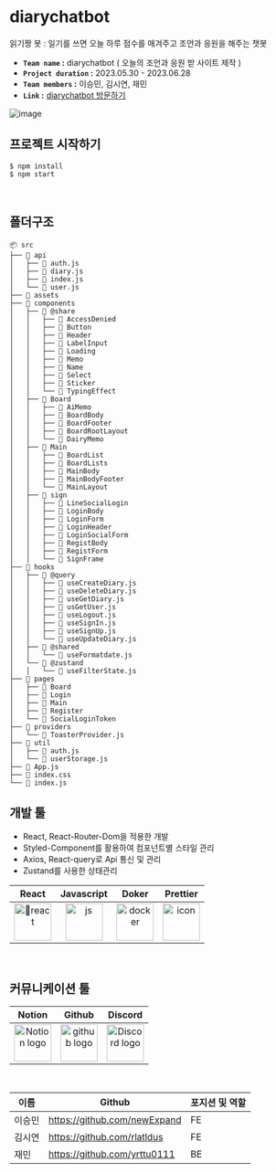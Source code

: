 # diarychatbot
읽기짱 봇 : 일기를 쓰면 오늘 하루 점수를 매겨주고 조언과 응원을 해주는 챗봇<br />
- **`Team name` :** diarychatbot ( 오늘의 조언과 응원 받 사이트 제작 )
- **`Project duration` :** 2023.05.30 - 2023.06.28
- **`Team members` :** 이승민, 김시연, 재민
- **`Link` :** [diarychatbot 방문하기](jintakim.shop)

![image](https://github.com/rlatldus/diarychatbot/assets/122216298/e674b088-c720-40b0-942f-168fd0dac845)


## 프로젝트 시작하기 

```plain text
$ npm install
$ npm start
```

<br>

## 폴더구조
  
```
📦 src
├── 📂 api
│   ├── 📄 auth.js
│   ├── 📄 diary.js
│   ├── 📄 index.js
│   └── 📄 user.js
├── 📂 assets
├── 📂 components
│   ├── 📂 @share
│   │   ├── 📂 AccessDenied
│   │   ├── 📂 Button
│   │   ├── 📂 Header
│   │   ├── 📂 LabelInput
│   │   ├── 📂 Loading
│   │   ├── 📂 Memo
│   │   ├── 📂 Name
│   │   ├── 📂 Select
│   │   ├── 📂 Sticker
│   │   └── 📂 TypingEffect
│   ├── 📂 Board
│   │   ├── 📂 AiMemo
│   │   ├── 📂 BoardBody
│   │   ├── 📂 BoardFooter
│   │   ├── 📂 BoardRootLayout
│   │   └── 📂 DairyMemo
│   ├── 📂 Main
│   │   ├── 📂 BoardList
│   │   ├── 📂 BoardLists
│   │   ├── 📂 MainBody
│   │   ├── 📂 MainBodyFooter
│   │   └── 📂 MainLayout
│   ├── 📂 sign
│   │   ├── 📂 LineSocialLogin
│   │   ├── 📂 LoginBody
│   │   ├── 📂 LoginForm
│   │   ├── 📂 LoginHeader
│   │   ├── 📂 LoginSocialForm
│   │   ├── 📂 RegistBody
│   │   ├── 📂 RegistForm
│   │   └── 📂 SignFrame
├── 📂 hooks
│   ├── 📂 @query
│   │   ├── 📄 useCreateDiary.js
│   │   ├── 📄 useDeleteDiary.js
│   │   ├── 📄 useGetDiary.js
│   │   ├── 📄 usGetUser.js
│   │   ├── 📄 useLogout.js
│   │   ├── 📄 useSignIn.js
│   │   ├── 📄 useSignUp.js
│   │   └── 📄 useUpdateDiary.js
│   ├── 📂 @shared
│   │   └── 📄 useFormatdate.js
│   └── 📂 @zustand
│   │   └── 📄 useFilterState.js
├── 📂 pages
│   ├── 📂 Board
│   ├── 📂 Login
│   ├── 📂 Main
│   ├── 📂 Register
│   └── 📂 SocialLoginToken
├── 📂 providers
│   └── 📄 ToasterProvider.js
├── 📂 util
│   ├── 📄 auth.js
│   └── 📄 userStorage.js
├── 📄 App.js
├── 📄 index.css
└── 📄 index.js
```

</div>


## 개발 툴  

- React, React-Router-Dom을 적용한 개발
- Styled-Component를 활용하여 컴포넌트별 스타일 관리
- Axios, React-query로 Api 통신 및 관리
- Zustand를 사용한 상태관리

React|Javascript | Doker|Prettier|
| :--: | :--: | :--: | :--: |
| <img src="https://techstack-generator.vercel.app/react-icon.svg" alt="react" width="65" height="65" /> | <img src="https://techstack-generator.vercel.app/js-icon.svg" alt="js" width="65" height="65" /> | <img src="https://techstack-generator.vercel.app/docker-icon.svg" alt="docker" width="65" height="65" /> | <img src="https://techstack-generator.vercel.app/prettier-icon.svg" alt="icon" width="65" height="65" /> 


<br>


## 커뮤니케이션 툴 


Notion|Github|Discord|
| :--: | :--: | :--: |
| <img alt="Notion logo" src="https://www.notion.so/cdn-cgi/image/format=auto,width=640,quality=100/front-static/shared/icons/notion-app-icon-3d.png" height="65" width="65">| <img alt="github logo" src="https://techstack-generator.vercel.app/github-icon.svg" width="65" height="65">| <img alt="Discord logo" src="https://assets-global.website-files.com/6257adef93867e50d84d30e2/62595384e89d1d54d704ece7_3437c10597c1526c3dbd98c737c2bcae.svg" height="65" width="65"> |

<br>

| 이름   | Github                     | 포지션 및 역할   |
| ------ | ------------------------------- | ---------------- |
| 이승민 | https://github.com/newExpand    | FE               |
| 김시연 | https://github.com/rlatldus     | FE               |
| 재민   | https://github.com/yrttu0111    | BE               |

<br>

</div>
</details>
